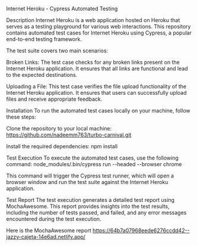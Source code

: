 Internet Heroku - Cypress Automated Testing


Description
Internet Heroku is a web application hosted on Heroku that serves as a testing playground for various web interactions. This repository contains automated test cases for Internet Heroku using Cypress, a popular end-to-end testing framework.

The test suite covers two main scenarios:

Broken Links: The test case checks for any broken links present on the Internet Heroku application. It ensures that all links are functional and lead to the expected destinations.

Uploading a File: This test case verifies the file upload functionality of the Internet Heroku application. It ensures that users can successfully upload files and receive appropriate feedback.


Installation
To run the automated test cases locally on your machine, follow these steps:

Clone the repository to your local machine:
https://github.com/nadeemm763/turbo-carnival.git

Install the required dependencies:
npm install


Test Execution
To execute the automated test cases, use the following command:
node_modules/.bin/cypress run --headed --browser chrome

This command will trigger the Cypress test runner, which will open a browser window and run the test suite against the Internet Heroku application.


Test Report
The test execution generates a detailed test report using MochaAwesome. This report provides insights into the test results, including the number of tests passed, and failed, and any error messages encountered during the test execution.

Here is the MochaAwesome report
https://64b7a07968eede6276ccdd42--jazzy-cajeta-14e6ad.netlify.app/







